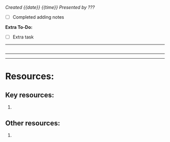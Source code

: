 *Created {{date}} {{time}}*
*Presented by ???*
- [ ] Completed adding notes

**Extra To-Do:**
- [ ] Extra task
---
```toc
```
---


---

# Resources:
## Key resources:
1. 

## Other resources:
1. 